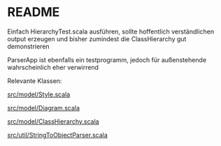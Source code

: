 # README #
Einfach HierarchyTest.scala ausführen, sollte hoffentlich verständlichen output erzeugen und bisher zumindest die ClassHierarchy gut demonstrieren

ParserApp ist ebenfalls ein testprogramm, jedoch für außenstehende wahrscheinlich eher verwirrend

Relevante Klassen:

[src/model/Style.scala](https://bitbucket.org/Schnullerpip/stringtoobjectparser/src/49eafbd36901ff9534b66526bfa4473394aef25e/src/model/Style.scala?at=master&fileviewer=file-view-default)

[src/model/Diagram.scala](https://bitbucket.org/Schnullerpip/stringtoobjectparser/src/49eafbd36901ff9534b66526bfa4473394aef25e/src/model/Diagram.scala?at=master&fileviewer=file-view-default)

[src/model/ClassHierarchy.scala](https://bitbucket.org/Schnullerpip/stringtoobjectparser/src/49eafbd36901ff9534b66526bfa4473394aef25e/src/model/ClassHierarchy.scala?at=master&fileviewer=file-view-default)

[src/util/StringToObjectParser.scala](https://bitbucket.org/Schnullerpip/stringtoobjectparser/src/49eafbd36901ff9534b66526bfa4473394aef25e/src/util/StringToObjectParser.scala?at=master&fileviewer=file-view-default)